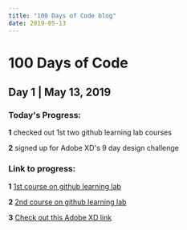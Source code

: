 ```yaml
---
title: "100 Days of Code blog"
date: 2019-05-13
---
```


# 100 Days of Code 

## Day 1 | May 13, 2019

### Today's Progress:

**1** checked out 1st two github learning lab courses

**2** signed up for Adobe XD's 9 day design challenge


### Link to progress:

**1** [1st course on github learning lab](https://github.com/OCulzac/github-slideshow)

**2** [2nd course on github learning lab](https://github.com/OCulzac/github-pages-with-jekyll)

**3** [Check out this Adobe XD link](http://t-trg.email.adobe.com/r/?id=hf7aaca6,5d0d74d8,5d0d7502)
